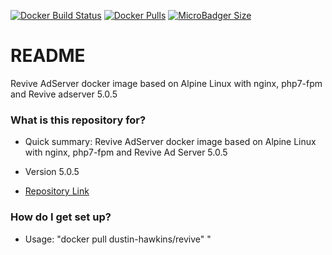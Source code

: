 [![Docker Build Status](https://img.shields.io/docker/build/dustin-hawkins/revive.svg?style=for-the-badge)](https://hub.docker.com/r/dustin-hawkins/revive/)
[![Docker Pulls](https://img.shields.io/docker/pulls/dustin-hawkins/revive.svg?style=for-the-badge)](https://hub.docker.com/r/dustin-hawkins/revive/)
[![MicroBadger Size](https://img.shields.io/microbadger/image-size/dustin-hawkins/revive.svg?style=for-the-badge)](https://hub.docker.com/r/dustin-hawkins/revive/)

# README #

Revive AdServer docker image based on Alpine Linux with nginx, php7-fpm and Revive adserver 5.0.5

### What is this repository for? ###

* Quick summary:
    Revive AdServer docker image based on Alpine Linux with nginx, php7-fpm and Revive Ad Server 5.0.5

* Version 5.0.5
* [Repository Link](https://github.com/dustin-hawkins/ReviveDockerImage.git)


### How do I get set up? ###

* Usage:
    "docker pull dustin-hawkins/revive"
    "
